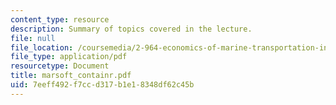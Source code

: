 ```yaml
---
content_type: resource
description: Summary of topics covered in the lecture.
file: null
file_location: /coursemedia/2-964-economics-of-marine-transportation-industries-fall-2006/7eeff492f7ccd317b1e18348df62c45b_marsoft_containr.pdf
file_type: application/pdf
resourcetype: Document
title: marsoft_containr.pdf
uid: 7eeff492-f7cc-d317-b1e1-8348df62c45b
---
```

